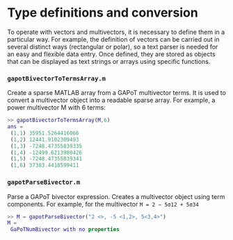 # Type definitions and conversion 

To operate with vectors and multivectors, it is necessary to define them in a particular way. For example, the definition of vectors can be carried out in several distinct ways (rectangular or polar), so a
text parser is needed for an easy and flexible data entry. Once defined, they are stored as objects that can be displayed as text strings or arrays using specific functions.

### `gapotBivectorToTermsArray.m`
Create a sparse MATLAB array from a GAPoT multivector terms. It is used to convert a multivector object into a readable sparse array. For example, a power multivector M with 6 terms:

````matlab
>> gapotBivectorToTermsArray(M,6)
ans =
 (1,1) 35951.5264416066
 (1,2) 12441.9102309493
 (1,3) -7248.47355839335
 (1,4) -12499.6213980426
 (1,5) -7248.47355839341
 (1,6) 37383.4418599411
 ````
 
### `gapotParseBivector.m`
Parse a GAPoT bivector expression. Creates a multivector object using term components. For example, for the multivector `M = 2 − 5σ12 + 5σ34`

````matlab
>> M = gapotParseBivector("2 <>, -5 <1,2>, 5<3,4>")
M =
 GaPoTNumBivector with no properties
````
